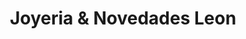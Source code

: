 ---
title: "Joyeria & Novedades Leon"
url: /kansas-city/joyeria-und-novedades-leon/
shop: Schmuck
---